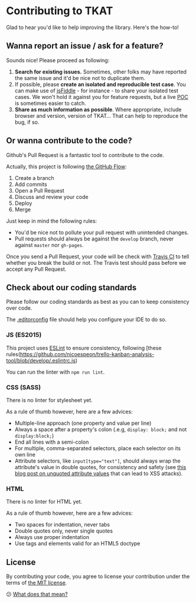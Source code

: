 # Contributing to TKAT

Glad to hear you'd like to help improving the library. Here's the how-to!

## Wanna report an issue / ask for a feature?

Sounds nice! Please proceed as following:

1. **Search for existing issues.** Sometimes, other folks may have reported the same issue and it'd be nice not to duplicate them.
2. If possible, please **create an isolated and reproducible test case**. You can make use of [jsFiddle](jsfiddle.net) - for instance - to share your isolated test cases. We won't hold it against you for feature requests, but a live [POC](http://en.wikipedia.org/wiki/Proof_of_concept) is sometimes easier to catch.
3. **Share as much information as possible**. Where appropriate, include browser and version, version of TKAT… That can help to reproduce the bug, if so.

## Or wanna contribute to the code?

Github's Pull Request is a fantastic tool to contribute to the code.

Actually, this project is following [the GitHub Flow](https://guides.github.com/introduction/flow/):

1. Create a branch
2. Add commits
3. Open a Pull Request
4. Discuss and review your code
5. Deploy
6. Merge

Just keep in mind the following rules:

- You'd be nice not to pollute your pull request with unintended changes.
- Pull requests should always be against the `develop` branch, never against `master` nor `gh-pages`.

Once you send a Pull Request, your code will be check with [Travis CI](https://travis-ci.org/nicoespeon/trello-kanban-analysis-tool) to tell whether you break the build or not. The Travis test should pass before we accept any Pull Request.

## Check about our coding standards

Please follow our coding standards as best as you can to keep consistency over code.

The [.editorconfig](https://github.com/nicoespeon/trello-kanban-analysis-tool/blob/develop/.editorconfig) file should help you configure your IDE to do so.

### JS (ES2015)

This project uses [ESLint](http://eslint.org/) to ensure consistency, following [these rules(https://github.com/nicoespeon/trello-kanban-analysis-tool/blob/develop/.eslintrc.js)

You can run the linter with `npm run lint`.

### CSS (SASS)

There is no linter for stylesheet yet.

As a rule of thumb however, here are a few advices:

- Multiple-line approach (one property and value per line)
- Always a space after a property's colon (.e.g, `display: block;` and not `display:block;`)
- End all lines with a semi-colon
- For multiple, comma-separated selectors, place each selector on its own line
- Attribute selectors, like `input[type="text"]`, should always wrap the attribute's value in double quotes, for consistency and safety (see [this blog post on unquoted attribute values](http://mathiasbynens.be/notes/unquoted-attribute-values) that can lead to XSS attacks).

### HTML

There is no linter for HTML yet.

As a rule of thumb however, here are a few advices:

- Two spaces for indentation, never tabs
- Double quotes only, never single quotes
- Always use proper indentation
- Use tags and elements valid for an HTML5 doctype

## License

By contributing your code, you agree to license your contribution under the terms of [the MIT license](https://github.com/nicoespeon/trello-kanban-analysis-tool/blob/master/LICENSE.md).

:confused: [What does that mean?](http://choosealicense.com/licenses/mit/)
